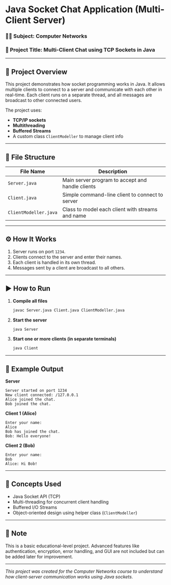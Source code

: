 # Java Socket Chat Application (Multi-Client Server)

### 🧑‍💻 Subject: Computer Networks  
### 📁 Project Title: Multi-Client Chat using TCP Sockets in Java

---

## 📄 Project Overview

This project demonstrates how socket programming works in Java. It allows multiple clients to connect to a server and communicate with each other in real-time. Each client runs on a separate thread, and all messages are broadcast to other connected users.

The project uses:

- **TCP/IP sockets**
- **Multithreading**
- **Buffered Streams**
- A custom class `ClientModeller` to manage client info

---

## 📂 File Structure

| File Name            | Description                                      |
|----------------------|--------------------------------------------------|
| `Server.java`        | Main server program to accept and handle clients |
| `Client.java`        | Simple command-line client to connect to server  |
| `ClientModeller.java`| Class to model each client with streams and name |

---

## ⚙️ How It Works

1. Server runs on port `1234`.
2. Clients connect to the server and enter their names.
3. Each client is handled in its own thread.
4. Messages sent by a client are broadcast to all others.

---

## ▶️ How to Run

1. **Compile all files**
   ```bash
   javac Server.java Client.java ClientModeller.java
   ```

2. **Start the server**
   ```bash
   java Server
   ```

3. **Start one or more clients (in separate terminals)**
   ```bash
   java Client
   ```

---

## 💬 Example Output

**Server**
```
Server started on port 1234
New client connected: /127.0.0.1
Alice joined the chat.
Bob joined the chat.
```

**Client 1 (Alice)**
```
Enter your name:
Alice
Bob has joined the chat.
Bob: Hello everyone!
```

**Client 2 (Bob)**
```
Enter your name:
Bob
Alice: Hi Bob!
```

---

## 📘 Concepts Used

- Java Socket API (TCP)
- Multi-threading for concurrent client handling
- Buffered I/O Streams
- Object-oriented design using helper class (`ClientModeller`)

---

## 🔐 Note

This is a basic educational-level project. Advanced features like authentication, encryption, error handling, and GUI are not included but can be added later for improvement.

---

_This project was created for the Computer Networks course to understand how client-server communication works using Java sockets._
